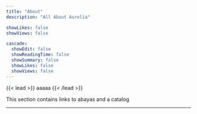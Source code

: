 ```yaml
---
title: "About"
description: "All About Aurelia"

showLikes: false
showViews: false

cascade:
  showEdit: false
  showReadingTime: false
  showSummary: false
  showLikes: false
  showViews: false
---
```


{{< lead >}}
aaaaa
{{< /lead >}}

This section contains links to abayas and a catalog

---
